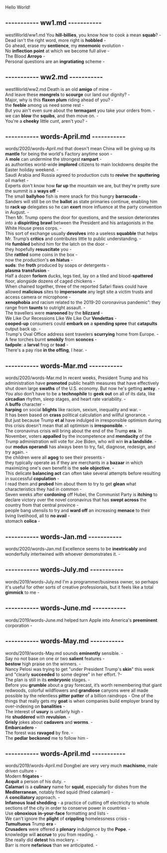 Hello World!  

## ----------- ww1.md -----------  
westWorld/ww1.md
You **hill-billies**, you know how to cook a mean **squab**? -  
Dead isn't the right word, more right is **hobbled** -  
Go ahead, erase my **sentience**, my **mnemonic** evolution -  
No **inflection point** at which we become full alive -  
The Blood **Arroyo** -  
Personal questions are an **ingratiating** scheme -  

## ----------- ww2.md -----------  
westWorld/ww2.md
Death is an old **amigo** of mine -  
And leave these **mongrels** to **scourge** our land our dignity? -  
Major, why is this **flaxen plum** riding ahead of you? -  
the **feeble** among us need some rest -  
But you ain't even sure about the **termagant** you take your orders from. -  
we can **blow** the **squibs**, and then move on. -  
You're a **cheeky** little cunt, aren't you? -  

## ----------- words-April.md -----------  
words/2020/words-April.md
that doesn't mean China will be giving up its **mantle** for being the world's Factory anytime soon -  
A **mole** can undermine the strongest **rampart** -  
as authorities world-wide **implored** citizens to main lockdowns despite the Easter holiday weekend. -  
Saudi Arabia and Russia agreed to production cuts to **revive** the **sputtering** oil market -  
Experts don't know how **far up** the mountain we are, but they're pretty sure the summit is a **ways off** -  
The small **ballyhoo** fish is mere snack for this hungry **barracuda** -  
Sanders will still be on the **ballot** as state primaries continue, enabling him to **rack up** delegates so he can **exert** more influence at the party convention in August. -  
Then Mr. Trump opens the door for questions, and the session deteriorates into a **dispiriting** **brawl** between the President and his antagonists in the White House press corps. -  
This sort of exchange usually **devolves** into a useless **squabble** that helps Mr. Trump’s **critics** and contributes little to public understanding. -  
He **fumbled** behind him for the latch on the door -  
they hopefully **resuscitate** you -   
She **rattled** some coins in the box -   
now the production's **on hiatus** -  
**suds**: the **froth** produced by soaps or detergents -  
**plasma** **transfusion** -  
Half a dozen **forlorn** ducks, legs tied, lay on a tiled and blood-**spattered** floor, alongside dozens of caged chickens -  
When chained together, three of the reported Safari flaws could have allowed **malicious** sites to **impersonate** any legit site a victim trusts and access camera or microphone -  
**xenophobia** and racism related to the 2019-20 coronavirus pandemic”: they range from **taunts** to outright assault. -  
The travellers were **marooned** by the **blizzard** -  
We Like Our Recessions Like We Like Our **Vendettas** -  
**cooped-up** consumers could **embark on** a **spending spree** that **catapults** output back up. -  
Trump's Oval Office address sent travelers **scurrying** home from Europe. -   
A few torches burnt **smokily** from **sconces** -  
**tadpole**: a **larval** frog or **toad** -  
There's a pay rise **in the offing**, I hear. -  

## ----------- words-Mar.md -----------  
words/2020/words-Mar.md
In recent weeks, President Trump and his administration have **promoted** public health measures that have effectively shut down large **swaths** of the U.S. economy. But now he's getting **antsy**. -  
You also don’t have to be a **technophile** to **geek out** on all of its data, like **circadian** rhythm, sleep stages, and heart rate variability. -   
A **buffo** character -  
**harping** on social **blights** like racism, sexism, inequality and war. -  
It has been based on **crass** political calculation and willful ignorance. -  
But just because Trump **et al** have indulged in irresponsible optimism during this crisis doesn't mean that all optimism is **irresponsible**. -  
The coronavirus crisis will bring about the end of the Trump **era**. In November, voters **appalled** by the incompetence and **mendacity** of the Trump administration will vote for Joe Biden, who will win **in a landslide**. -  
our **modus operandi** has always been to try, fail, diagnose, redesign, and try again. -  
the children were all **agog** to see their presents -  
they typically operate as if they are merchants in a **bazaar** in which maximizing one's own benefit is the **sole objective**. -  
This delicate **balancing act** can often take several attempts before resulting in successful **copulation** -  
I read them and **probed** him about them to try to get **glean** what characteristics they had in common -  
Seven weeks after **cordoning** off Hubei, the Communist Party is **itching** to declare victory over the novel coronavirus that has **swept across** the country from that central province -  
people bang utensils to try and **ward off** an increasing **menace** to their living livelihood, all to **no avail** -   
stomach **colica** -  

## ----------- words-Jan.md -----------  
words/2020/words-Jan.md
Excellence seems to be **inextricably** and wonderfully intertwined with whoever demonstrates it. -  

## ----------- words-July.md -----------  
words/2019/words-July.md
I'm a programmer/business owner, so perhaps it's useful for other sorts of creative professionals, but it feels like a total **gimmick** to me -  

## ----------- words-June.md -----------  
words/2019/words-June.md
helped turn Apple into America's **preeminent** corporation -  

## ----------- words-May.md -----------  
words/2019/words-May.md
sounds **eminently** sensible. -  
Say no not base on one or two **salient** features -  
**bestow** high praise on the winners. -  
Nancy Pelosi was trying to get "under President Trump's **skin**" this week and "clearly **succeeded** to some degree" in her effort. ?-  
The plan is still in its **embryonic** stages. -  
Before you **grumble** about a gray forecast, it’s worth remembering that giant redwoods, colorful wildflowers and **grandiose** canyons were all made possible by the relentless **pitter patter** of a billion raindrops - 
One of the things that really gets my **goat** is when companies build employer brand by over-indexing on **banalities** -   
The interest of **usury** is unfairly high -  
He **shuddered** with **revulsion**. -  
**Grisly** jokes about **cadavers** and **worms**. -   
**Embarcadero** -  
The forest was **ravaged** by fire. -   
The **pedlar** **beckoned** me to follow him -    

## ----------- words-April.md -----------  
words/2019/words-April.md
Dongbei are very very much **machismo**, male driven culture -  
Modern **frigates** -   
**Acquit** a person of his duty. -  
**Calamari** is a **culinary** name for **squid**, especially for dishes from the **Mediterranean**, notably fried squid (fried calamari) -  
A **conciliatory** approach. -   
**Infamous** **load shedding** - a practice of cutting off electricity to whole sections of the city in order to conserve power in countries -  
Use **obnoxious** **in-your-face** formatting and lists -  
We can't ignore the **plight** of **crippling** homelessness crisis -  
**Tumultuous** Trump **era**  -  
**Crusaders** were offered a **plenary** indulgence by the **Pope**.  -  
knowledge will **accrue** to you from reading. -  
She really did **detest** his mockery. -  
Barr is more **nefarious** than we anticipated. -  
